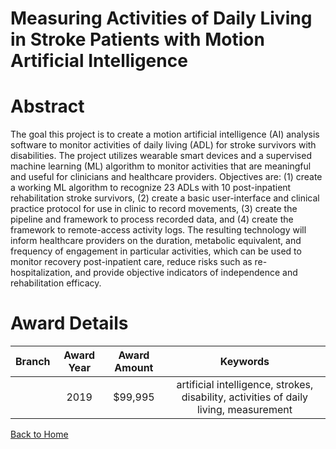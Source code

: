 
Measuring Activities of Daily Living in Stroke Patients with Motion Artificial Intelligence
===========================================================================================

# Abstract


The goal this project is to create a motion artificial intelligence (AI) analysis software to monitor activities of daily living (ADL) for stroke survivors with disabilities. The project utilizes wearable smart devices and a supervised machine learning (ML) algorithm to monitor activities that are meaningful and useful for clinicians and healthcare providers. Objectives are: (1) create a working ML algorithm to recognize 23 ADLs with 10 post-inpatient rehabilitation stroke survivors, (2) create a basic user-interface and clinical practice protocol for use in clinic to record movements, (3) create the pipeline and framework to process recorded data, and (4) create the framework to remote-access activity logs. The resulting technology will inform healthcare providers on the duration, metabolic equivalent, and frequency of engagement in particular activities, which can be used to monitor recovery post-inpatient care, reduce risks such as re-hospitalization, and provide objective indicators of independence and rehabilitation efficacy.  

# Award Details

|Branch|Award Year|Award Amount|Keywords|
| :---: | :---: | :---: | :---: |
||2019|$99,995|artificial intelligence, strokes, disability, activities of daily living, measurement|
  
  


[Back to Home](https://github.com/chrischow/dod_sbir_awards/CC/#933)